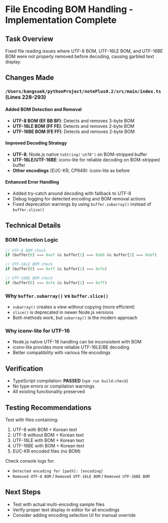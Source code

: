 # File Encoding BOM Handling - Implementation Complete

## Task Overview
Fixed file reading issues where UTF-8 BOM, UTF-16LE BOM, and UTF-16BE BOM were not properly removed before decoding, causing garbled text display.

## Changes Made

### `/Users/kangsuek/pythonProject/notePlus0.2/src/main/index.ts` (Lines 228-293)

#### Added BOM Detection and Removal
- **UTF-8 BOM (EF BB BF)**: Detects and removes 3-byte BOM
- **UTF-16LE BOM (FF FE)**: Detects and removes 2-byte BOM
- **UTF-16BE BOM (FE FF)**: Detects and removes 2-byte BOM

#### Improved Decoding Strategy
- **UTF-8**: Node.js native `toString('utf8')` on BOM-stripped buffer
- **UTF-16LE/UTF-16BE**: iconv-lite for reliable decoding on BOM-stripped buffer
- **Other encodings** (EUC-KR, CP949): iconv-lite as before

#### Enhanced Error Handling
- Added try-catch around decoding with fallback to UTF-8
- Debug logging for detected encoding and BOM removal actions
- Fixed deprecation warnings by using `buffer.subarray()` instead of `buffer.slice()`

## Technical Details

### BOM Detection Logic
```typescript
// UTF-8 BOM check
if (buffer[0] === 0xef && buffer[1] === 0xbb && buffer[2] === 0xbf)

// UTF-16LE BOM check
if (buffer[0] === 0xff && buffer[1] === 0xfe)

// UTF-16BE BOM check
if (buffer[0] === 0xfe && buffer[1] === 0xff)
```

### Why `buffer.subarray()` vs `buffer.slice()`
- `subarray()` creates a view without copying (more efficient)
- `slice()` is deprecated in newer Node.js versions
- Both methods work, but `subarray()` is the modern approach

### Why iconv-lite for UTF-16
- Node.js native UTF-16 handling can be inconsistent with BOM
- iconv-lite provides more reliable UTF-16LE/BE decoding
- Better compatibility with various file encodings

## Verification
- TypeScript compilation: **PASSED** (`npm run build:check`)
- No type errors or compilation warnings
- All existing functionality preserved

## Testing Recommendations
Test with files containing:
1. UTF-8 with BOM + Korean text
2. UTF-8 without BOM + Korean text
3. UTF-16LE with BOM + Korean text
4. UTF-16BE with BOM + Korean text
5. EUC-KR encoded files (no BOM)

Check console logs for:
- `Detected encoding for [path]: [encoding]`
- `Removed UTF-8 BOM` / `Removed UTF-16LE BOM` / `Removed UTF-16BE BOM`

## Next Steps
- Test with actual multi-encoding sample files
- Verify proper text display in editor for all encodings
- Consider adding encoding selection UI for manual override
